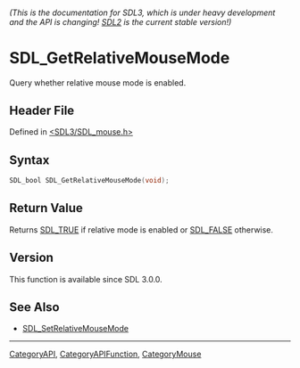 ###### (This is the documentation for SDL3, which is under heavy development and the API is changing! [SDL2](https://wiki.libsdl.org/SDL2/) is the current stable version!)
# SDL_GetRelativeMouseMode

Query whether relative mouse mode is enabled.

## Header File

Defined in [<SDL3/SDL_mouse.h>](https://github.com/libsdl-org/SDL/blob/main/include/SDL3/SDL_mouse.h)

## Syntax

```c
SDL_bool SDL_GetRelativeMouseMode(void);

```

## Return Value

Returns [SDL_TRUE](SDL_TRUE) if relative mode is enabled or
[SDL_FALSE](SDL_FALSE) otherwise.

## Version

This function is available since SDL 3.0.0.

## See Also

- [SDL_SetRelativeMouseMode](SDL_SetRelativeMouseMode)

----
[CategoryAPI](CategoryAPI), [CategoryAPIFunction](CategoryAPIFunction), [CategoryMouse](CategoryMouse)

